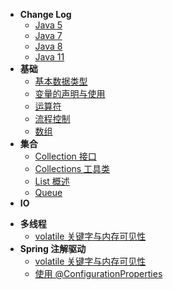 * **Change Log**
  * [Java 5](sourceRead/Java-5.md)
  * [Java 7](sourceRead/Java-7.md)
  * [Java 8](sourceRead/Java-8.md)
  * [Java 11](sourceRead/Java-11.md)
* **基础**
  * [基本数据类型](sourceRead/变量的声明与使用.md)
  * [变量的声明与使用](sourceRead/变量的声明与使用.md)
  * [运算符](sourceRead/变量的声明与使用.md)
  * [流程控制](sourceRead/变量的声明与使用.md)
  * [数组](sourceRead/变量的声明与使用.md)
* **集合**
  * [Collection 接口](sourceRead/Collection-接口.md)
  * [Collections 工具类](sourceRead/Collections-工具类.md)
  * [List 概述](sourceRead/List-概述.md)
  * [Queue](sourceRead/Queue.md)
* **IO**

- **多线程**
  - [volatile 关键字与内存可见性](sourceRead/volatile-关键字与内存可见性.md)
- **Spring 注解驱动**
  - [volatile 关键字与内存可见性](sourceRead/volatile-关键字与内存可见性.md)
  - [使用 @ConfigurationProperties](sourceRead/注解-ConfigurationProperties.md)

